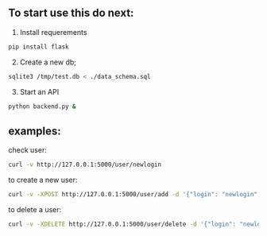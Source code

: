 ## To start use this do next:
1. Install requerements
```bash
pip install flask
```
2. Create a new db;
```bash
sqlite3 /tmp/test.db < ./data_schema.sql
```
3. Start an API
```bash
python backend.py &
```


## examples:
check user:
```bash
curl -v http://127.0.0.1:5000/user/newlogin
```
to create a new user:
```bash
curl -v -XPOST http://127.0.0.1:5000/user/add -d '{"login": "newlogin", "name": "his name", "last_name": "his_surname"}' -H 'Content-type:application/json'
```

to delete a user:
```bash
curl -v -XDELETE http://127.0.0.1:5000/user/delete -d '{"login": "newlogin"} -H 'Content-type:application/json'
```
